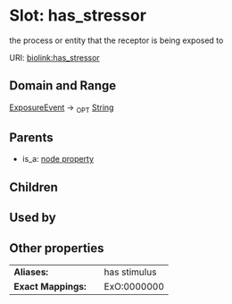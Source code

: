 
# Slot: has_stressor


the process or entity that the receptor is being exposed to

URI: [biolink:has_stressor](https://w3id.org/biolink/vocab/has_stressor)


## Domain and Range

[ExposureEvent](ExposureEvent.md) &#8594;  <sub>OPT</sub> [String](types/String.md)

## Parents

 *  is_a: [node property](node_property.md)

## Children


## Used by


## Other properties

|  |  |  |
| --- | --- | --- |
| **Aliases:** | | has stimulus |
| **Exact Mappings:** | | ExO:0000000 |

